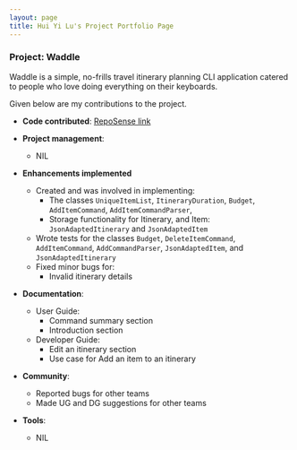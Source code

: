 ```yaml
---
layout: page
title: Hui Yi Lu's Project Portfolio Page
---
```


### Project: Waddle

Waddle is a simple, no-frills travel itinerary planning CLI application catered to people who love doing everything on their keyboards.

Given below are my contributions to the project.

* **Code contributed**: [RepoSense link](https://nus-cs2103-ay2223s1.github.io/tp-dashboard/?search=pewggls&breakdown=true)

* **Project management**:
    * NIL

* **Enhancements implemented**
    * Created and was involved in implementing:
      * The classes `UniqueItemList`, `ItineraryDuration`, `Budget`, `AddItemCommand`, `AddItemCommandParser`,
      * Storage functionality for Itinerary, and Item: `JsonAdaptedItinerary` and `JsonAdaptedItem`
    * Wrote tests for the classes `Budget`, `DeleteItemCommand`, `AddItemCommand`, `AddCommandParser`, 
      `JsonAdaptedItem`, and `JsonAdaptedItinerary`
    * Fixed minor bugs for:
      * Invalid itinerary details
    

* **Documentation**:
    * User Guide:
        * Command summary section
        * Introduction section
    * Developer Guide:
        * Edit an itinerary section
        * Use case for Add an item to an itinerary

* **Community**:
  * Reported bugs for other teams
  * Made UG and DG suggestions for other teams


* **Tools**:
    * NIL


